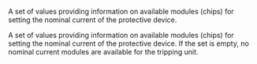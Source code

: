 A set of values providing information on available modules (chips) for setting the nominal current of the protective device.


<!-- comment -->


A set of values providing information on available modules (chips) for setting the nominal current of the protective device. If
the set is empty, no nominal current modules are available for the tripping unit.
